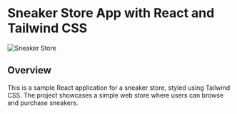 # Sneaker Store App with React and Tailwind CSS

![Sneaker Store](link-to-sneaker-store-image.jpg)

## Overview

This is a sample React application for a sneaker store, styled using Tailwind CSS. The project showcases a simple web store where users can browse and purchase sneakers.
